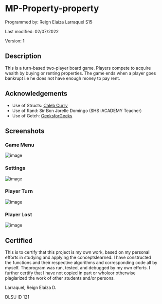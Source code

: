 # MP-Property-property
Programmed by: Reign Elaiza Larraquel S15

Last modified: 02/07/2022

Version: 1

## Description
This is a turn-based two-player board game. Players compete to acquire wealth by buying or renting properties. The game ends when a player goes bankrupt i.e he does not have enough money to pay rent.

## Acknowledgements
- Use of Structs: [Caleb Curry](https://www.youtube.com/watch?v=7zXqMD6Fj_E)
- Use of Rand: Sir Bon Jorelle Domingo (SHS iACADEMY Teacher)
- Use of Getch: [GeeksforGeeks](https://www.geeksforgeeks.org/getch-function-in-c-with-examples/)

## Screenshots
### Game Menu
![image](https://user-images.githubusercontent.com/62375146/152969114-dd0b4ff6-4f5b-4cca-812b-6fa62ce2e67d.png)

### Settings
![image](https://user-images.githubusercontent.com/62375146/152969827-33cc3220-682e-4b07-aea5-06b3de37f546.png)

### Player Turn
![image](https://user-images.githubusercontent.com/62375146/152969585-baeb1067-a086-4ea5-bb7d-256c3c61f637.png)

### Player Lost
![image](https://user-images.githubusercontent.com/62375146/152969959-faed9f47-2c46-449c-bb05-a5d856a4a79c.png)

## Certified
This is to certify that this project is my own work, based on my personal efforts in studying and applying the conceptslearned. I have constructed the functions and their respective algorithms and corresponding code all by myself. Theprogram was run, tested, and debugged by my own efforts. I further certify that I have not copied in part or wholeor otherwise plagiarized the work of other students and/or persons.

Larraquel, Reign Elaiza D.

DLSU ID 121
